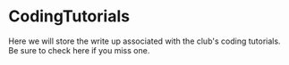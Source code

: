 # CodingTutorials
Here we will store the write up associated with the club's coding tutorials. Be sure to check here if you miss one. 
